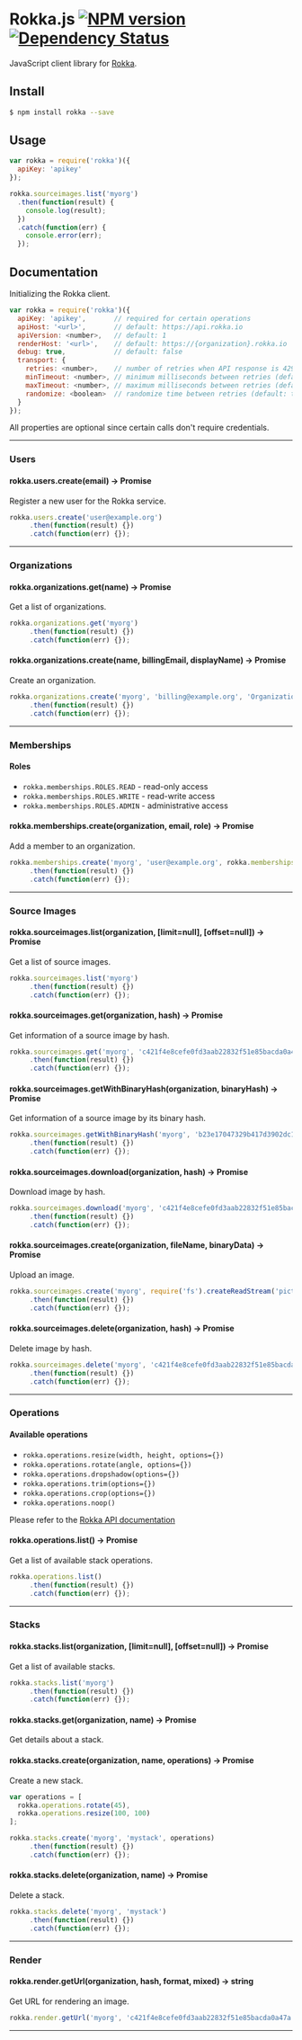 # Rokka.js [![NPM version][npm-version-image]][npm-url] [![Dependency Status][dependencies-image]][dependencies-url]

JavaScript client library for [Rokka](https://rokka.io/).

## Install

```bash
$ npm install rokka --save
```

## Usage

```js
var rokka = require('rokka')({
  apiKey: 'apikey'
});

rokka.sourceimages.list('myorg')
  .then(function(result) {
    console.log(result);
  })
  .catch(function(err) {
    console.error(err);
  });
```

## Documentation

<!-- DOCS -->

<!-- Start ../src/index.js -->

Initializing the Rokka client.

```js
var rokka = require('rokka')({
  apiKey: 'apikey',       // required for certain operations
  apiHost: '<url>',       // default: https://api.rokka.io
  apiVersion: <number>,   // default: 1
  renderHost: '<url>',    // default: https://{organization}.rokka.io
  debug: true,            // default: false
  transport: {
    retries: <number>,    // number of retries when API response is 429 (default: 10)
    minTimeout: <number>, // minimum milliseconds between retries (default: 1000)
    maxTimeout: <number>, // maximum milliseconds between retries (default: 10000)
    randomize: <boolean>  // randomize time between retries (default: true)
  }
});
```

All properties are optional since certain calls don't require credentials.

---

<!-- End ../src/index.js -->

<!-- Start ../src/apis/users.js -->

### Users

#### rokka.users.create(email) → Promise

Register a new user for the Rokka service.

```js
rokka.users.create('user@example.org')
	 .then(function(result) {})
	 .catch(function(err) {});
```

---

<!-- End ../src/apis/users.js -->

<!-- Start ../src/apis/organizations.js -->

### Organizations

#### rokka.organizations.get(name) → Promise

Get a list of organizations.

```js
rokka.organizations.get('myorg')
	 .then(function(result) {})
	 .catch(function(err) {});
```

#### rokka.organizations.create(name, billingEmail, displayName) → Promise

Create an organization.

```js
rokka.organizations.create('myorg', 'billing@example.org', 'Organization Inc.')
	 .then(function(result) {})
	 .catch(function(err) {});
```

---

<!-- End ../src/apis/organizations.js -->

<!-- Start ../src/apis/memberships.js -->

### Memberships

#### Roles

- `rokka.memberships.ROLES.READ` - read-only access
- `rokka.memberships.ROLES.WRITE` - read-write access
- `rokka.memberships.ROLES.ADMIN` - administrative access

#### rokka.memberships.create(organization, email, role) → Promise

Add a member to an organization.

```js
rokka.memberships.create('myorg', 'user@example.org', rokka.memberships.ROLES.WRITE)
	 .then(function(result) {})
	 .catch(function(err) {});
```

---

<!-- End ../src/apis/memberships.js -->

<!-- Start ../src/apis/sourceimages.js -->

### Source Images

#### rokka.sourceimages.list(organization, [limit=null], [offset=null]) → Promise

Get a list of source images.

```js
rokka.sourceimages.list('myorg')
	 .then(function(result) {})
	 .catch(function(err) {});
```

#### rokka.sourceimages.get(organization, hash) → Promise

Get information of a source image by hash.

```js
rokka.sourceimages.get('myorg', 'c421f4e8cefe0fd3aab22832f51e85bacda0a47a')
	 .then(function(result) {})
	 .catch(function(err) {});
```

#### rokka.sourceimages.getWithBinaryHash(organization, binaryHash) → Promise

Get information of a source image by its binary hash.

```js
rokka.sourceimages.getWithBinaryHash('myorg', 'b23e17047329b417d3902dc1a5a7e158a3ee822a')
	 .then(function(result) {})
	 .catch(function(err) {});
```

#### rokka.sourceimages.download(organization, hash) → Promise

Download image by hash.

```js
rokka.sourceimages.download('myorg', 'c421f4e8cefe0fd3aab22832f51e85bacda0a47a')
	 .then(function(result) {})
	 .catch(function(err) {});
```

#### rokka.sourceimages.create(organization, fileName, binaryData) → Promise

Upload an image.

```js
rokka.sourceimages.create('myorg', require('fs').createReadStream('picture.png'))
	 .then(function(result) {})
	 .catch(function(err) {});
```

#### rokka.sourceimages.delete(organization, hash) → Promise

Delete image by hash.

```js
rokka.sourceimages.delete('myorg', 'c421f4e8cefe0fd3aab22832f51e85bacda0a47a')
	 .then(function(result) {})
	 .catch(function(err) {});
```

---

<!-- End ../src/apis/sourceimages.js -->

<!-- Start ../src/apis/operations.js -->

### Operations

#### Available operations

- `rokka.operations.resize(width, height, options={})`
- `rokka.operations.rotate(angle, options={})`
- `rokka.operations.dropshadow(options={})`
- `rokka.operations.trim(options={})`
- `rokka.operations.crop(options={})`
- `rokka.operations.noop()`

Please refer to the
[Rokka API documentation](https://rokka.io/documentation/references/operations.html)

#### rokka.operations.list() → Promise

Get a list of available stack operations.

```js
rokka.operations.list()
	 .then(function(result) {})
	 .catch(function(err) {});
```

---

<!-- End ../src/apis/operations.js -->

<!-- Start ../src/apis/stacks.js -->

### Stacks

#### rokka.stacks.list(organization, [limit=null], [offset=null]) → Promise

Get a list of available stacks.

```js
rokka.stacks.list('myorg')
	 .then(function(result) {})
	 .catch(function(err) {});
```

#### rokka.stacks.get(organization, name) → Promise

Get details about a stack.

#### rokka.stacks.create(organization, name, operations) → Promise

Create a new stack.

```js
var operations = [
  rokka.operations.rotate(45),
  rokka.operations.resize(100, 100)
];

rokka.stacks.create('myorg', 'mystack', operations)
	 .then(function(result) {})
	 .catch(function(err) {});
```

#### rokka.stacks.delete(organization, name) → Promise

Delete a stack.

```js
rokka.stacks.delete('myorg', 'mystack')
	 .then(function(result) {})
	 .catch(function(err) {});
```

---

<!-- End ../src/apis/stacks.js -->

<!-- Start ../src/apis/render.js -->

### Render

#### rokka.render.getUrl(organization, hash, format, mixed) → string

Get URL for rendering an image.

```js
rokka.render.getUrl('myorg', 'c421f4e8cefe0fd3aab22832f51e85bacda0a47a', 'png', 'mystack')
```

---

<!-- End ../src/apis/render.js -->

<!-- ENDDOCS -->

[npm-url]: https://npmjs.com/package/rokka
[npm-version-image]: https://img.shields.io/npm/v/rokka.svg?style=flat-square

[dependencies-url]: https://david-dm.org/rokka-io/rokka.js
[dependencies-image]: https://david-dm.org/rokka-io/rokka.js.svg?style=flat-square
